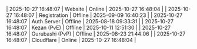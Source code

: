 | 2025-10-27 16:48:07 | Website | Online | 2025-10-27 16:48:04 |
| 2025-10-27 16:48:07 | Registration | Offline | 2025-09-09 16:40:23 |
| 2025-10-27 16:48:07 | Auth Server | Offline | 2025-08-18 09:33:31 |
| 2025-10-27 16:48:07 | Kezan (PvE) | Offline | 2025-10-11 12:51:30 |
| 2025-10-27 16:48:07 | Gurubashi (PvP) | Offline | 2025-08-23 21:44:06 |
| 2025-10-27 16:48:07 | Cloudflare | Online | 2025-10-27 16:48:04 |
